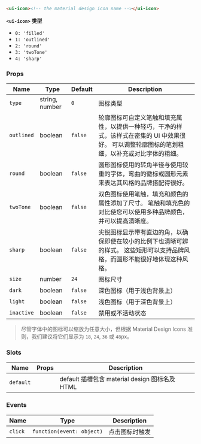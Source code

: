 ```html
<ui-icon><!-- the material design icon name --></ui-icon>
```

**`<ui-icon>` 类型**

- `0: 'filled'`
- `1: 'outlined'`
- `2: 'round'`
- `3: 'twoTone'`
- `4: 'sharp'`

### Props

| Name       | Type           | Default | Description                                                                                                                                     |
| ---------- | -------------- | ------- | ----------------------------------------------------------------------------------------------------------------------------------------------- |
| `type`     | string, number | `0`     | 图标类型                                                                                                                                        |
| `outlined` | boolean        | `false` | 轮廓图标可自定义笔触和填充属性，以提供一种轻巧，干净的样式，该样式在密集的 UI 中效果很好。 可以调整轮廓图标的笔划粗细，以补充或对比字体的粗细。 |
| `round`    | boolean        | `false` | 圆形图标使用的转角半径与使用较重的字体，弯曲的徽标或圆形元素来表达其风格的品牌搭配得很好。                                                      |
| `twoTone`  | boolean        | `false` | 双色图标使用笔触，填充和颜色的属性添加了尺寸。 笔触和填充色的对比使您可以使用多种品牌颜色，并可以提高清晰度。                                   |
| `sharp`    | boolean        | `false` | 尖锐图标显示带有直边的角，以确保即使在较小的比例下也清晰可辨的样式。 这些矩形可以支持品牌风格，而圆形不能很好地体现这种风格。                   |
| `size`     | number         | `24`    | 图标尺寸                                                                                                                                        |
| `dark`     | boolean        | `false` | 深色图标（用于浅色背景上）                                                                                                                      |
| `light`    | boolean        | `false` | 浅色图标（用于深色背景上）                                                                                                                      |
| `inactive` | boolean        | `false` | 禁用或不活动状态                                                                                                                                |

> 尽管字体中的图标可以缩放为任意大小，但根据 Material Design Icons 准则，我们建议将它们显示为 `18`, `24`, `36` 或 `48`px。

### Slots

| Name      | Props | Description                                    |
| --------- | ----- | ---------------------------------------------- |
| `default` |       | default 插槽包含 material design 图标名及 HTML |

### Events

| Name    | Type                      | Description    |
| ------- | ------------------------- | -------------- |
| `click` | `function(event: object)` | 点击图标时触发 |
